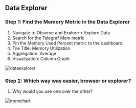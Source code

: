 ## Data Explorer

### Step 1: Find the Memory Metric in the Data Explorer
1. Navigate to Observe and Explore > Explore Data
2. Search for the Telegraf Mem metric
3. Pin the Memory Used Percent metric to the dashboard
4. Tile Title: Memory Utilization
5. Aggregation: Average
6. Visualization: Column Graph

![dataexplorer](../../assets/images/dataexplorer.png)

### Step 2: Which way was easier, browser or explorer?
1. Why would you use one over the other?

![memchart](../../assets/images/memchart.png)
